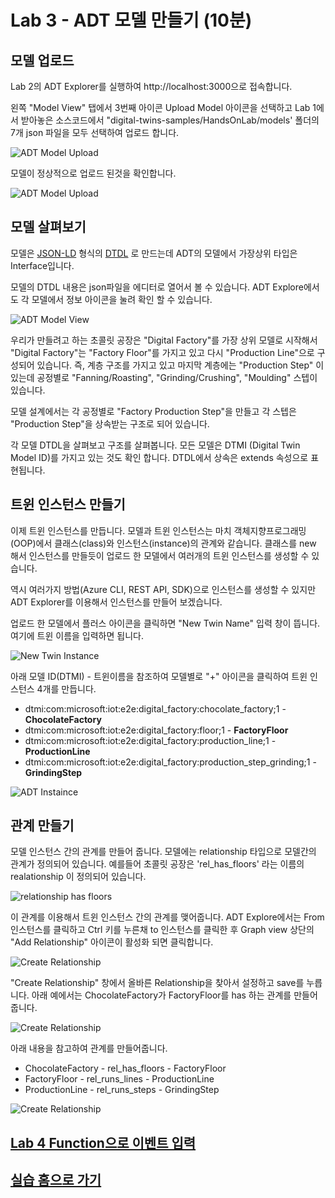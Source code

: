 # Lab 3 - ADT 모델 만들기 (10분)

## 모델 업로드

Lab 2의 ADT Explorer를 실행하여 http://localhost:3000으로 접속합니다. 

왼쪽 "Model View" 탭에서 3번째 아이콘 Upload Model 아이콘을 선택하고 Lab 1에서 받아놓은 소스코드에서 "digital-twins-samples/HandsOnLab/models' 폴더의 7개 json 파일을 모두 선택하여 업로드 합니다. 

![ADT Model Upload](images/adt-model-upload.png)

모델이 정상적으로 업로드 된것을 확인합니다. 

![ADT Model Upload](images/adt-model-upload2.png)

## 모델 살펴보기 

모델은 [JSON-LD](https://json-ld.org/) 형식의 [DTDL](https://github.com/Azure/opendigitaltwins-dtdl) 로 만드는데 ADT의 모델에서 가장상위 타입은 Interface입니다. 

모델의 DTDL 내용은 json파일을 에디터로 열어서 볼 수 있습니다. ADT Explore에서도 각 모델에서 정보 아이콘을 눌려 확인 할 수 있습니다. 

![ADT Model View](images/adt-model-view.png)

우리가 만들려고 하는 초콜릿 공장은 "Digital Factory"를 가장 상위 모델로 시작해서 "Digital Factory"는 "Factory Floor"를 가지고 있고 다시 "Production Line"으로 구성되어 있습니다. 즉, 계층 구조를 가지고 있고 마지막 계층에는 "Production Step" 이 있는데 공정별로 "Fanning/Roasting", "Grinding/Crushing", "Moulding" 스텝이 있습니다. 

모델 설계에서는 각 공정별로 "Factory Production Step"을 만들고 각 스텝은 "Production Step"을 상속받는 구조로 되어 있습니다. 

각 모델 DTDL을 살펴보고 구조를 살펴봅니다. 모든 모델은 DTMI (Digital Twin Model ID)를 가지고 있는 것도 확인 합니다. DTDL에서 상속은 extends 속성으로 표현됩니다. 

## 트윈 인스턴스 만들기 

이제 트윈 인스턴스를 만듭니다. 모델과 트윈 인스턴스는 마치 객체지향프로그래밍(OOP)에서 클래스(class)와 인스턴스(instance)의 관계와 같습니다. 클래스를 new 해서 인스턴스를 만들듯이 업로드 한 모델에서 여러개의 트윈 인스턴스를 생성할 수 있습니다. 

역시 여러가지 방법(Azure CLI, REST API, SDK)으로 인스턴스를 생성할 수 있지만 ADT Explorer를 이용해서 인스턴스를 만들어 보겠습니다. 

업로드 한 모델에서 플러스 아이콘을 클릭하면 "New Twin Name" 입력 창이 뜹니다. 여기에 트윈 이름을 입력하면 됩니다. 

![New Twin Instance](images/adt-new-twin.png)

아래 모델 ID(DTMI) - 트윈이름을 참조하여 모델별로 "+" 아이콘을 클릭하여 트윈 인스턴스 4개를 만듭니다. 

* dtmi:com:microsoft:iot:e2e:digital_factory:chocolate_factory;1 - **ChocolateFactory**
* dtmi:com:microsoft:iot:e2e:digital_factory:floor;1 - **FactoryFloor**
* dtmi:com:microsoft:iot:e2e:digital_factory:production_line;1 - **ProductionLine**
* dtmi:com:microsoft:iot:e2e:digital_factory:production_step_grinding;1 - **GrindingStep**

![ADT Instaince](images/adt-instance.png)

## 관계 만들기 

모델 인스턴스 간의 관계를 만들어 줍니다. 모델에는 relationship 타입으로 모델간의 관계가 정의되어 있습니다. 예를들어 초콜릿 공장은 'rel_has_floors' 라는 이름의 realationship 이 정의되어 있습니다. 

![relationship has floors](images/rel_has_floors.png)

이 관계를 이용해서 트윈 인스턴스 간의 관계를 맺어줍니다. ADT Explore에서는 From 인스턴스를 클릭하고 Ctrl 키를 누른채 to 인스턴스를 클릭한 후 Graph view 상단의 "Add Relationship" 아이콘이 활성화 되면 클릭합니다. 

![Create Relationship](images/adt-select-relationship.png)

"Create Relationship" 창에서 올바른 Relationship을 찾아서 설정하고 save를 누릅니다. 아래 예에서는 ChocolateFactory가 FactoryFloor를 has 하는 관계를 만들어 줍니다. 

![Create Relationship](images/adt-create-relationship.png)

아래 내용을 참고하여 관계를 만들어줍니다. 

* ChocolateFactory - rel_has_floors - FactoryFloor
* FactoryFloor - rel_runs_lines - ProductionLine
* ProductionLine - rel_runs_steps - GrindingStep

![Create Relationship](images/adt-select-relationship_done.png)

## [Lab 4 Function으로 이벤트 입력 ](lab4-ingest-event.md)

## [실습 홈으로 가기](README.md)